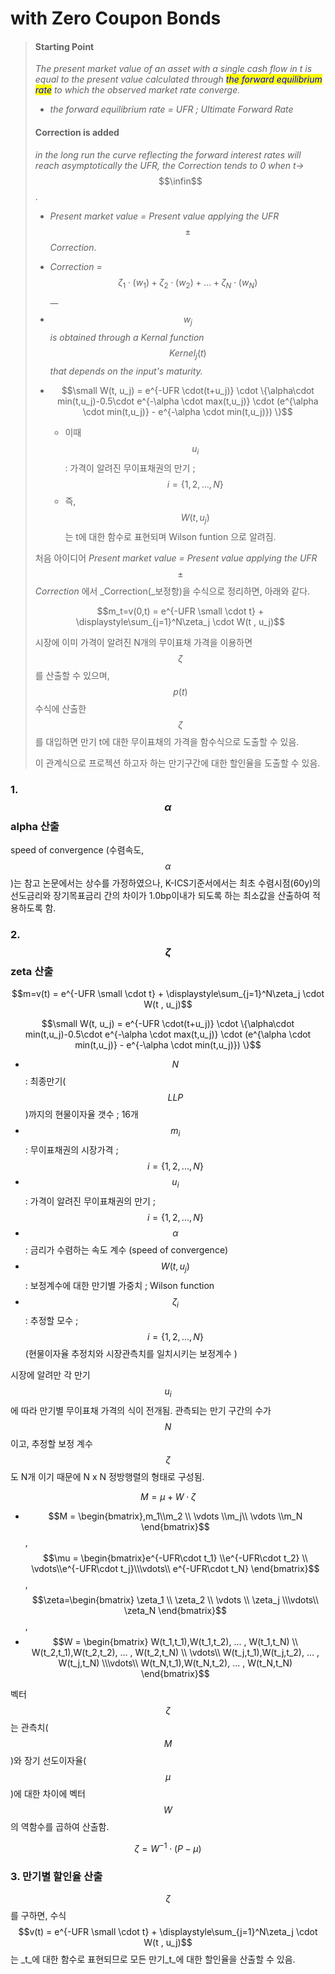 # with Zero Coupon Bonds

> #### Starting Point&#x20;
>
> _The present market value of an asset with a single cash flow in t is equal to the present value calculated through <mark style="color:blue;">the forward equilibrium rate</mark> to which the observed market rate converge._
>
> * _the forward equilibrium rate = UFR ; Ultimate Forward Rate_
>
> #### Correction is added
>
> _in the long run the curve reflecting the forward interest rates will reach asymptotically the UFR, the Correction tends to 0 when t->_$$\infin$$.
>
> * _Present market value = Present value applying the UFR_ $$\pm$$_Correction_.
> * _Correction =_ $$\zeta_1\cdot(w_1) + \zeta_2\cdot(w_2)+ \dots +\zeta_N\cdot(w_N)$$__
> * $$w_j$$_is obtained through a Kernal function_ $$Kernel_j(t)$$ _that depends on the input's maturity._
> *   $$\small W(t, u_j) = e^{-UFR \cdot(t+u_j)} \cdot \{\alpha\cdot min(t,u_j)-0.5\cdot e^{-\alpha \cdot max(t,u_j)} \cdot (e^{\alpha \cdot min(t,u_j)} - e^{-\alpha \cdot min(t,u_j)}) \}$$
>
>     * 이때 $$u_i$$ : 가격이 알려진 무이표채권의 만기 ; $$i = \{1,2,...,N\}$$&#x20;
>     * 즉, $$W(t, u_j)$$는 t에 대한 함수로 표현되며 Wilson funtion 으로 알려짐.&#x20;
>
>
>
> 처음 아이디어  _Present market value = Present value applying the UFR_ $$\pm$$_Correction_ 에서 _Correction(_보정항)을 수식으로 정리하면, 아래와 같다.
>
> $$m_t=v(0,t) =  e^{-UFR \small \cdot t} + \displaystyle\sum_{j=1}^N\zeta_j \cdot W(t , u_j)$$
>
> 시장에 이미 가격이 알려진 N개의 무이표채 가격을 이용하면 $$\zeta$$를 산출할 수 있으며, $$p(t)$$수식에 산출한 $$\zeta$$를 대입하면 만기 t에 대한 무이표채의 가격을 함수식으로 도출할 수 있음.&#x20;
>
> 이 관계식으로 프로젝션 하고자 하는 만기구간에 대한 할인율을 도출할 수 있음. &#x20;

### 1. $$\alpha$$ alpha 산출&#x20;

speed of convergence (수렴속도, $$\alpha$$)는 참고 논문에서는 상수를 가정하였으나, K-ICS기준서에서는 최초 수렴시점(60y)의 선도금리와 장기목표금리 간의 차이가 1.0bp이내가 되도록 하는 최소값을 산출하여 적용하도록 함.&#x20;



### 2. $$\zeta$$ zeta 산출

$$m=v(t) =  e^{-UFR \small \cdot t} + \displaystyle\sum_{j=1}^N\zeta_j \cdot W(t , u_j)$$

$$\small W(t, u_j) = e^{-UFR \cdot(t+u_j)} \cdot \{\alpha\cdot min(t,u_j)-0.5\cdot e^{-\alpha \cdot max(t,u_j)} \cdot (e^{\alpha \cdot min(t,u_j)} - e^{-\alpha \cdot min(t,u_j)}) \}$$

* $$N$$: 최종만기($$LLP$$)까지의 현물이자율 갯수 ; 16개&#x20;
* $$m_i$$: 무이표채권의 시장가격 ; $$i = \{1,2,...,N\}$$&#x20;
* $$u_i$$ : 가격이 알려진 무이표채권의 만기 ; $$i = \{1,2,...,N\}$$&#x20;
* $$\alpha$$ : 금리가 수렴하는 속도 계수 (speed of convergence)&#x20;
* $$W(t,u_j)$$: 보정계수에 대한 만기별 가중치 ; Wilson function&#x20;
* $$\zeta_i$$: 추정할 모수 ; $$i = \{1,2,...,N\}$$ (현물이자율 추정치와 시장관측치를 일치시키는 보정계수 )

시장에 알려만 각 만기 $$u_i$$ 에 따라 만기별 무이표채 가격의 식이 전개됨. 관측되는 만기 구간의 수가 $$N$$이고, 추정할 보정 계수 $$\zeta$$도 N개 이기 때문에 N x N 정방행렬의 형태로 구성됨.&#x20;

$$M = \mu +W\cdot \zeta$$

* &#x20; $$M =  \begin{bmatrix},m_1\\m_2 \\ \vdots \\m_j\\ \vdots \\m_N \end{bmatrix}$$ ,  $$\mu = \begin{bmatrix}e^{-UFR\cdot t_1} \\e^{-UFR\cdot t_2} \\ \vdots\\e^{-UFR\cdot t_j}\\\vdots\\ e^{-UFR\cdot t_N} \end{bmatrix}$$   , $$\zeta=\begin{bmatrix} \zeta_1 \\ \zeta_2 \\ \vdots \\ \zeta_j \\\vdots\\ \zeta_N \end{bmatrix}$$,&#x20;
* $$W = \begin{bmatrix} W(t_1,t_1),W(t_1,t_2), ... , W(t_1,t_N) \\ W(t_2,t_1),W(t_2,t_2), ... , W(t_2,t_N) \\ \vdots\\ W(t_j,t_1),W(t_j,t_2), ... , W(t_j,t_N)  \\\vdots\\  W(t_N,t_1),W(t_N,t_2), ... , W(t_N,t_N) \end{bmatrix}$$&#x20;

벡터 $$\zeta$$는 관측치($$M$$)와 장기 선도이자율($$\mu$$)에 대한 차이에 벡터 $$W$$의 역함수를 곱하여 산출함.

$$\zeta = W^{-1}\cdot(P-\mu)$$



### 3. 만기별 할인율 산출&#x20;

$$\zeta$$를 구하면, 수식  $$v(t) =  e^{-UFR \small \cdot t} + \displaystyle\sum_{j=1}^N\zeta_j \cdot W(t , u_j)$$는 _t_에 대한 함수로 표현되므로 모든 만기_t_에 대한 할인율을 산출할 수 있음.&#x20;

